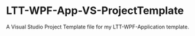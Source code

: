 # LTT-WPF-App-VS-ProjectTemplate
A Visual Studio Project Template file for my LTT-WPF-Application template.
